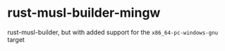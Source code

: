 # rust-musl-builder-mingw

rust-musl-builder, but with added support for the `x86_64-pc-windows-gnu` target
